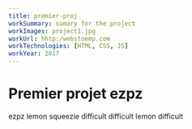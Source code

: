 ```yaml
---
title: premier-proj
workSummary: sumary for the project
workImages: project1.jpg
workUrl: hhtp:/webstoemp.com
workTechnologies: [HTML, CSS, JS]
workYear: 2017
---
```


# Premier projet ezpz

ezpz lemon squeezie
difficult difficult lemon difficult